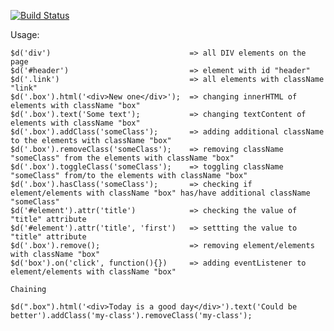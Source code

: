 [![Build Status](https://travis-ci.org/dmitriyakkerman/dom-util.svg?branch=master)](https://travis-ci.org/dmitriyakkerman/dom-util)

Usage:      
 
    $d('div')                               => all DIV elements on the page
    $d('#header')                           => element with id "header"
    $d('.link')                             => all elements with className "link"          
    $d('.box').html('<div>New one</div>');  => changing innerHTML of elements with className "box"  
    $d('.box').text('Some text');           => changing textContent of elements with className "box"     
    $d('.box').addClass('someClass');       => adding additional className to the elements with className "box"        
    $d('.box').removeClass('someClass');    => removing className "someClass" from the elements with className "box"              
    $d('.box').toggleClass('someClass');    => toggling className "someClass" from/to the elements with className "box"
    $d('.box').hasClass('someClass');       => checking if element/elements with className "box" has/have additional className "someClass"
    $d('#element').attr('title')            => checking the value of "title" attribute
    $d('#element').attr('title', 'first')   => settting the value to "title" attribute    
    $d('.box').remove();                    => removing element/elements with className "box"
    $d('box').on('click', function(){})     => adding eventListener to element/elements with className "box"
        
    Chaining
        
    $d(".box").html('<div>Today is a good day</div>').text('Could be better').addClass('my-class').removeClass('my-class');    
    
